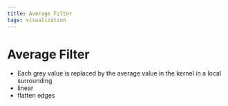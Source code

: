 ```yaml
---
title: Average Filter
tags: visualization
---
```


# Average Filter
- Each grey value is replaced by the average value in the kernel in a local surrounding
- linear
- flatten edges








































































